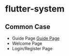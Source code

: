 # flutter-system

## Common Case

- Guide Page
  [Guide Page](captures/page/guide.gif)
- Welcome Page
- Login/Register Page

